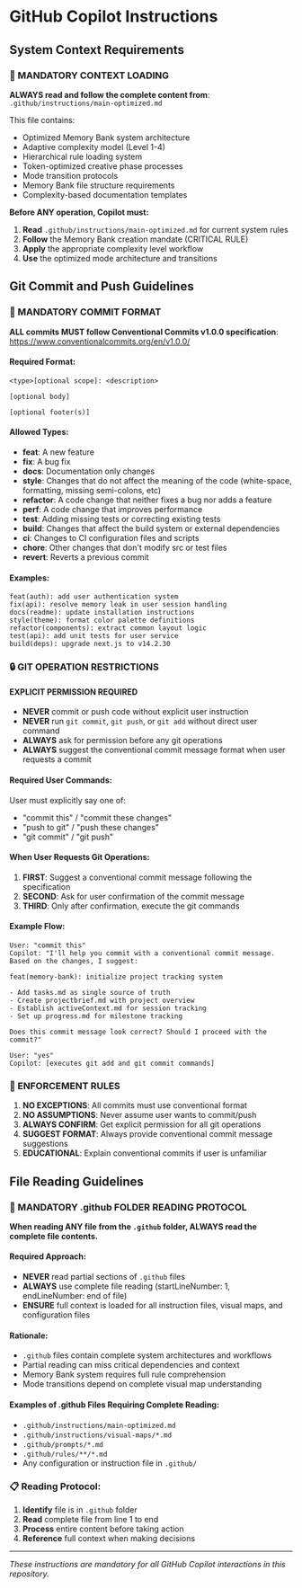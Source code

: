 # GitHub Copilot Instructions

## System Context Requirements

### 🚨 MANDATORY CONTEXT LOADING
**ALWAYS read and follow the complete content from**: `.github/instructions/main-optimized.md`

This file contains:
- Optimized Memory Bank system architecture
- Adaptive complexity model (Level 1-4)
- Hierarchical rule loading system
- Token-optimized creative phase processes
- Mode transition protocols
- Memory Bank file structure requirements
- Complexity-based documentation templates

**Before ANY operation, Copilot must:**
1. **Read** `.github/instructions/main-optimized.md` for current system rules
2. **Follow** the Memory Bank creation mandate (CRITICAL RULE)
3. **Apply** the appropriate complexity level workflow
4. **Use** the optimized mode architecture and transitions

## Git Commit and Push Guidelines

### 🚨 MANDATORY COMMIT FORMAT
**ALL commits MUST follow Conventional Commits v1.0.0 specification**: https://www.conventionalcommits.org/en/v1.0.0/

#### Required Format:
```
<type>[optional scope]: <description>

[optional body]

[optional footer(s)]
```

#### Allowed Types:
- **feat**: A new feature
- **fix**: A bug fix
- **docs**: Documentation only changes
- **style**: Changes that do not affect the meaning of the code (white-space, formatting, missing semi-colons, etc)
- **refactor**: A code change that neither fixes a bug nor adds a feature
- **perf**: A code change that improves performance
- **test**: Adding missing tests or correcting existing tests
- **build**: Changes that affect the build system or external dependencies
- **ci**: Changes to CI configuration files and scripts
- **chore**: Other changes that don't modify src or test files
- **revert**: Reverts a previous commit

#### Examples:
```
feat(auth): add user authentication system
fix(api): resolve memory leak in user session handling
docs(readme): update installation instructions
style(theme): format color palette definitions
refactor(components): extract common layout logic
test(api): add unit tests for user service
build(deps): upgrade next.js to v14.2.30
```

### 🔒 GIT OPERATION RESTRICTIONS

#### EXPLICIT PERMISSION REQUIRED
- **NEVER** commit or push code without explicit user instruction
- **NEVER** run `git commit`, `git push`, or `git add` without direct user command
- **ALWAYS** ask for permission before any git operations
- **ALWAYS** suggest the conventional commit message format when user requests a commit

#### Required User Commands:
User must explicitly say one of:
- "commit this" / "commit these changes"
- "push to git" / "push these changes"
- "git commit" / "git push"

#### When User Requests Git Operations:
1. **FIRST**: Suggest a conventional commit message following the specification
2. **SECOND**: Ask for user confirmation of the commit message
3. **THIRD**: Only after confirmation, execute the git commands

#### Example Flow:
```
User: "commit this"
Copilot: "I'll help you commit with a conventional commit message. Based on the changes, I suggest:

feat(memory-bank): initialize project tracking system

- Add tasks.md as single source of truth
- Create projectbrief.md with project overview
- Establish activeContext.md for session tracking
- Set up progress.md for milestone tracking

Does this commit message look correct? Should I proceed with the commit?"

User: "yes"
Copilot: [executes git add and git commit commands]
```

### 🎯 ENFORCEMENT RULES

1. **NO EXCEPTIONS**: All commits must use conventional format
2. **NO ASSUMPTIONS**: Never assume user wants to commit/push
3. **ALWAYS CONFIRM**: Get explicit permission for all git operations
4. **SUGGEST FORMAT**: Always provide conventional commit message suggestions
5. **EDUCATIONAL**: Explain conventional commits if user is unfamiliar

## File Reading Guidelines

### 🚨 MANDATORY .github FOLDER READING PROTOCOL
**When reading ANY file from the `.github` folder, ALWAYS read the complete file contents.**

#### Required Approach:
- **NEVER** read partial sections of `.github` files
- **ALWAYS** use complete file reading (startLineNumber: 1, endLineNumber: end of file)
- **ENSURE** full context is loaded for all instruction files, visual maps, and configuration files

#### Rationale:
- `.github` files contain complete system architectures and workflows
- Partial reading can miss critical dependencies and context
- Memory Bank system requires full rule comprehension
- Mode transitions depend on complete visual map understanding

#### Examples of .github Files Requiring Complete Reading:
- `.github/instructions/main-optimized.md`
- `.github/instructions/visual-maps/*.md`
- `.github/prompts/*.md`
- `.github/rules/**/*.md`
- Any configuration or instruction file in `.github/`

### 📋 Reading Protocol:
1. **Identify** file is in `.github` folder
2. **Read** complete file from line 1 to end
3. **Process** entire content before taking action
4. **Reference** full context when making decisions

---
*These instructions are mandatory for all GitHub Copilot interactions in this repository.*
